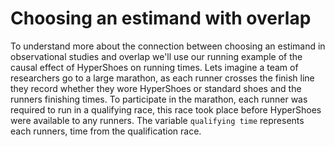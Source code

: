# Choosing an estimand with overlap

To understand more about the connection between choosing an estimand in observational studies and overlap we'll use our running example of the causal effect of HyperShoes on running times. Lets imagine a team of researchers go to a large marathon, as each runner crosses the finish line they record whether they wore HyperShoes or standard shoes and the runners finishing times. To participate in the marathon, each runner was required to run in a qualifying race, this race took place before HyperShoes were available to any runners. The variable `qualifying time` represents each runners, time from the qualification race. 
